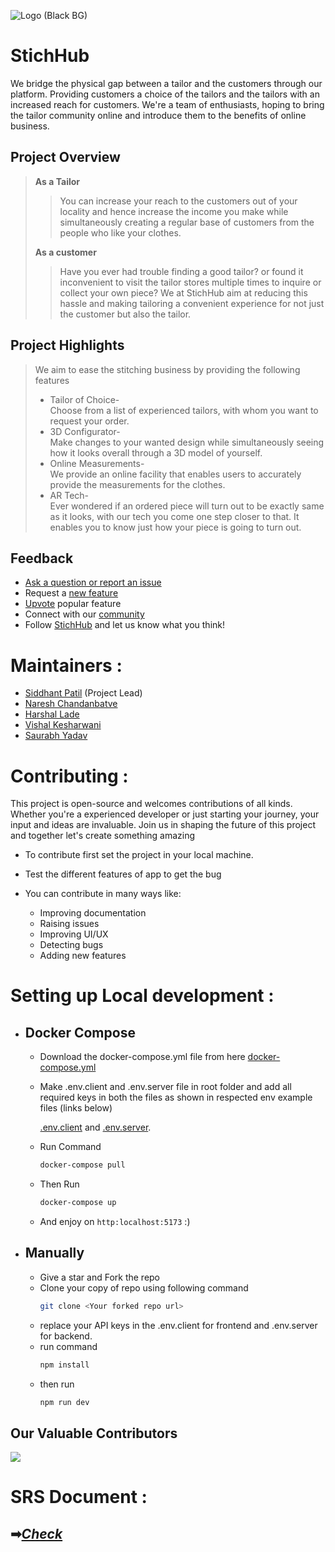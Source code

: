 ![Logo (Black BG)](https://user-images.githubusercontent.com/77800620/217613866-35741ca4-a2a2-4d19-a0ad-5315a5e5a02a.png)

# StichHub

We bridge the physical gap between a tailor and the customers through our platform. Providing customers a choice of the tailors and the tailors with an increased reach for customers.
We're a team of enthusiasts, hoping to bring the tailor community online and introduce them to the benefits of online business.


## Project Overview
>**As a Tailor**
>>You can increase your reach to the customers out of your locality and hence increase the income you make while simultaneously creating a regular base of customers from the people who like your clothes.
>
>**As a customer**
>>Have you ever had trouble finding a good tailor? or found it inconvenient to visit the tailor stores multiple times to inquire or collect your own piece?
We at StichHub aim at reducing this hassle and making tailoring a convenient experience for not just the customer but also the tailor.

## Project Highlights
>We aim to ease the stitching business by providing the following features
> - Tailor of Choice-<br>
>  Choose from a list of experienced tailors, with whom you want to request your order.
> - 3D Configurator-<br>
>  Make changes to your wanted design while simultaneously seeing how it looks overall through a 3D model of yourself.
> - Online Measurements-<br>
>  We provide an online facility that enables users to accurately provide the measurements for the clothes.
> - AR Tech-<br>
>  Ever wondered if an ordered piece will turn out to be exactly same as it looks, with our tech you come one step closer to that. It enables you to know just how your piece is going to turn out.
<!-- 
## Previous Builds
link here- -->

## Feedback
 - [Ask a question or report an issue](https://github.com/UBA-GCOEN/StichHub/issues)
 - Request a [new feature](https://github.com/UBA-GCOEN/StichHub/issues)
 - [Upvote]() popular feature
 - Connect with our [community]()
 - Follow [StichHub]() and let us know what you think!

# Maintainers :
  - [Siddhant Patil](https://github.com/Siddhant-Patil0203) (Project Lead)
  - [Naresh Chandanbatve](https://github.com/Naresh-chandanbatve)
  - [Harshal Lade](https://github.com/LadeHarshal)
  - [Vishal Kesharwani](https://github.com/vishal10kesharwani)
  - [Saurabh Yadav](https://github.com/Saurabb-coder)

# Contributing :
This project is open-source and welcomes contributions of all kinds. Whether you're a experienced developer or just starting your journey, your input and ideas are invaluable. Join us in shaping the future of this project and together let's create something amazing

   - To contribute first set the project in your local machine.

   - Test the different features of app to get the bug

   - You can contribute in many ways like:
      - Improving documentation
      - Raising issues 
      - Improving UI/UX 
      - Detecting bugs 
      - Adding new features


        

# Setting up Local development :
  - ## Docker Compose 
     - Download the docker-compose.yml file from here <a href="https://github.com/Naresh-chandanbatve/StichHub/raw/main/docker-compose.yml" download="docker-compose.yml" >docker-compose.yml</a>
     - Make .env.client and .env.server file in root folder and add all required keys in both the files as shown in respected env example files (links below)
     
       [.env.client](https://github.com/Naresh-chandanbatve/StichHub/raw/main/.env.client?raw=true) and [.env.server](https://github.com/Naresh-chandanbatve/StichHub/raw/main/.env.server).
     - Run Command
       ```bash 
       docker-compose pull
       ```
     - Then Run
       ```bash
       docker-compose up
       ```
     - And enjoy on ``` http:localhost:5173 ```  :)  
  - ## Manually
     - Give a star and Fork the repo 
     - Clone your copy of repo using following command 
         ```bash
         git clone <Your forked repo url>
         ```
      - replace your API keys in the .env.client for frontend and .env.server for backend.
      - run command 
        ```bash
        npm install
        ```
      - then run
        ```bash
        npm run dev
        ```
        
 ## Our Valuable Contributors

<a href = "https://github.com/UBA-GCOEN/StichHub/graphs/contributors">

  <img src = "https://contrib.rocks/image?repo=UBA-GCOEN/StichHub"/>

</a>       
        
# SRS Document :
## ➡[_Check_](SRS.md)



